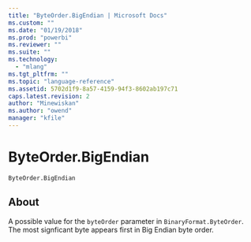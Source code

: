 ```yaml
---
title: "ByteOrder.BigEndian | Microsoft Docs"
ms.custom: ""
ms.date: "01/19/2018"
ms.prod: "powerbi"
ms.reviewer: ""
ms.suite: ""
ms.technology: 
  - "mlang"
ms.tgt_pltfrm: ""
ms.topic: "language-reference"
ms.assetid: 5702d1f9-8a57-4159-94f3-8602ab197c71
caps.latest.revision: 2
author: "Minewiskan"
ms.author: "owend"
manager: "kfile"
---
```

# ByteOrder.BigEndian
<code>ByteOrder.BigEndian
</code>

## About
A possible value for the <code>byteOrder</code> parameter in <code>BinaryFormat.ByteOrder</code>. The most signficant byte appears first in Big Endian byte order.
